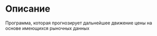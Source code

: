# Описание
Программа, которая прогнозирует дальнейшее движение цены на основе имеющихся рыночных данных